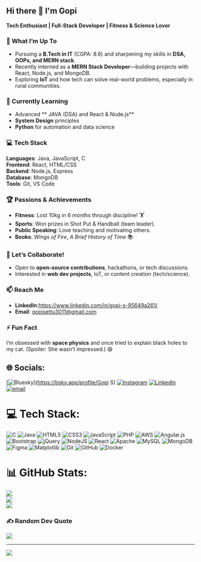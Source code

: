 ## Hi there 👋 I'm Gopi

**Tech Enthusiast | Full-Stack Developer | Fitness & Science Lover**  

<!--
**gopisettu/gopisettu** is a ✨ _special_ ✨ repository because its `README.md` (this file) appears on your GitHub profile.
-->

### 🔭 What I’m Up To
- Pursuing a **B.Tech in IT** (CGPA: 8.6) and sharpening my skills in **DSA, OOPs, and MERN stack**.  
- Recently interned as a **MERN Stack Developer**—building projects with React, Node.js, and MongoDB.  
- Exploring **IoT** and how tech can solve real-world problems, especially in rural communities.  

### 🌱 Currently Learning
- Advanced ** JAVA (DSA) and React & Node.js** 
- **System Design** principles  
- **Python** for automation and data science  

### 💻 Tech Stack
**Languages**: Java, JavaScript, C  
**Frontend**: React, HTML/CSS  
**Backend**: Node.js, Express  
**Database**: MongoDB  
**Tools**: Git, VS Code  

### 🏆 Passions & Achievements
- **Fitness**: Lost 10kg in 6 months through discipline! 🏋️  
- **Sports**: Won prizes in Shot Put & Handball (team leader).  
- **Public Speaking**: Love teaching and motivating others.  
- **Books**: *Wings of Fire*, *A Brief History of Time* 📚  

### 👯 Let’s Collaborate!
- Open to **open-source contributions**, hackathons, or tech discussions.  
- Interested in **web dev projects**, IoT, or content creation (tech/science).  

### 📫 Reach Me
- **LinkedIn**:https://www.linkedin.com/in/gopi-s-95649a261/  
- **Email**: gopisettu3011@gmail.com  


### ⚡ Fun Fact  
I’m obsessed with **space physics** and once tried to explain black holes to my cat. (Spoiler: She wasn’t impressed.) 😄 

## 🌐 Socials:
[![Bluesky](https://img.shields.io/badge/bluesky-0285FF?style=for-the-badge&logo=bluesky&logoColor=%23FFFFFF)](https://bsky.app/profile/Gopi S) [![Instagram](https://img.shields.io/badge/Instagram-%23E4405F.svg?logo=Instagram&logoColor=white)](https://instagram.com/gopisettu47@gmail.com) [![LinkedIn](https://img.shields.io/badge/LinkedIn-%230077B5.svg?logo=linkedin&logoColor=white)](https://linkedin.com/in/www.linkedin.com/in/gopi-s-95649a261) [![email](https://img.shields.io/badge/Email-D14836?logo=gmail&logoColor=white)](mailto:gopisettu3011@gmail.com) 

# 💻 Tech Stack:
![C](https://img.shields.io/badge/c-%2300599C.svg?style=for-the-badge&logo=c&logoColor=white) ![Java](https://img.shields.io/badge/java-%23ED8B00.svg?style=for-the-badge&logo=openjdk&logoColor=white) ![HTML5](https://img.shields.io/badge/html5-%23E34F26.svg?style=for-the-badge&logo=html5&logoColor=white) ![CSS3](https://img.shields.io/badge/css3-%231572B6.svg?style=for-the-badge&logo=css3&logoColor=white) ![JavaScript](https://img.shields.io/badge/javascript-%23323330.svg?style=for-the-badge&logo=javascript&logoColor=%23F7DF1E) ![PHP](https://img.shields.io/badge/php-%23777BB4.svg?style=for-the-badge&logo=php&logoColor=white) ![AWS](https://img.shields.io/badge/AWS-%23FF9900.svg?style=for-the-badge&logo=amazon-aws&logoColor=white) ![Angular.js](https://img.shields.io/badge/angular.js-%23E23237.svg?style=for-the-badge&logo=angularjs&logoColor=white) ![Bootstrap](https://img.shields.io/badge/bootstrap-%238511FA.svg?style=for-the-badge&logo=bootstrap&logoColor=white) ![jQuery](https://img.shields.io/badge/jquery-%230769AD.svg?style=for-the-badge&logo=jquery&logoColor=white) ![NodeJS](https://img.shields.io/badge/node.js-6DA55F?style=for-the-badge&logo=node.js&logoColor=white) ![React](https://img.shields.io/badge/react-%2320232a.svg?style=for-the-badge&logo=react&logoColor=%2361DAFB) ![Apache](https://img.shields.io/badge/apache-%23D42029.svg?style=for-the-badge&logo=apache&logoColor=white) ![MySQL](https://img.shields.io/badge/mysql-4479A1.svg?style=for-the-badge&logo=mysql&logoColor=white) ![MongoDB](https://img.shields.io/badge/MongoDB-%234ea94b.svg?style=for-the-badge&logo=mongodb&logoColor=white) ![Figma](https://img.shields.io/badge/figma-%23F24E1E.svg?style=for-the-badge&logo=figma&logoColor=white) ![Matplotlib](https://img.shields.io/badge/Matplotlib-%23ffffff.svg?style=for-the-badge&logo=Matplotlib&logoColor=black) ![Git](https://img.shields.io/badge/git-%23F05033.svg?style=for-the-badge&logo=git&logoColor=white) ![GitHub](https://img.shields.io/badge/github-%23121011.svg?style=for-the-badge&logo=github&logoColor=white) ![Docker](https://img.shields.io/badge/docker-%230db7ed.svg?style=for-the-badge&logo=docker&logoColor=white)
# 📊 GitHub Stats:
![](https://github-readme-stats.vercel.app/api?username=gopisettu&theme=dark&hide_border=false&include_all_commits=true&count_private=true)<br/>
![](https://nirzak-streak-stats.vercel.app/?user=gopisettu&theme=dark&hide_border=false)<br/>
![](https://github-readme-stats.vercel.app/api/top-langs/?username=gopisettu&theme=dark&hide_border=false&include_all_commits=true&count_private=true&layout=compact)

### ✍️ Random Dev Quote
![](https://quotes-github-readme.vercel.app/api?type=horizontal&theme=radical)

---
[![](https://visitcount.itsvg.in/api?id=gopisettu&icon=0&color=0)](https://visitcount.itsvg.in)

<!-- Proudly created with GPRM ( https://gprm.itsvg.in ) -->
